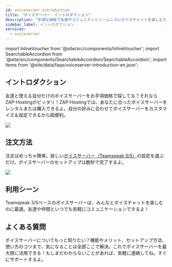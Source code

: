```yaml
---
id: voiceserver-introduction
title: "ボイスサーバー：イントロダクション"
description: "手頃な価格で友達やコミュニティとシームレスにボイスチャットを楽しむためのボイスサーバーの設定とカスタマイズ方法をチェック → 今すぐ詳しく見る"
sidebar_label: イントロダクション
services:
  - voiceserver
---
```


import InlineVoucher from '@site/src/components/InlineVoucher';
import SearchableAccordion from '@site/src/components/SearchableAccordion/SearchableAccordion';
import items from '@site/data/faqs/voiceserver-introduction-en.json';

## イントロダクション
友達と使える自分だけのボイスサーバーをお手頃価格で探してる？それならZAP-Hostingがピッタリ！ZAP-Hostingでは、あなたに合ったボイスサーバーをレンタルまたは購入できるよ。自分の好みに合わせてボイスサーバーをカスタマイズ＆設定できるから超便利。

![](https://screensaver01.zap-hosting.com/index.php/s/djFp86XmJBNsG3D/preview)

<InlineVoucher />

## 注文方法
注文はめっちゃ簡単。欲しい[ボイスサーバー（Teamspeak 3/5）](https://zap-hosting.com/en/shop/product/teamspeak3-server/)の設定を選ぶだけ。ボイスサーバーのセットアップは数秒で完了するよ。

![](https://screensaver01.zap-hosting.com/index.php/s/tKbF8JrHTw6cGMn/preview)

## 利用シーン
Teamspeak 3/5ベースのボイスサーバーは、みんなとボイスチャットを楽しむのに最適。友達や仲間といつでも気軽にコミュニケーションできるよ！

## よくある質問
ボイスサーバーについてもっと知りたい？機能やメリット、セットアップ方法、使い方のコツまで、気になることは全部ここで解決。これでボイスサーバーを最大限に活用できる！もしまだわからないことがあれば、気軽に連絡してね。すぐにサポートするよ。
<SearchableAccordion items={items} />

<InlineVoucher />